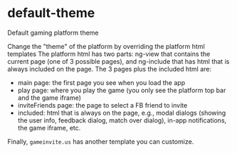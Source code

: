 # default-theme
Default gaming platform theme

Change the "theme" of the platform by overriding the platform html templates</h4>
The platform html has two parts: ng-view that contains the current page (one of 3 possible pages),
and ng-include that has html that is always included on the page.
The 3 pages plus the included html are:
* main page: the first page you see when you load the app
* play page: where you play the game (you only see the platform top bar and the game iframe)
* inviteFriends page: the page to select a FB friend to invite
* included: html that is always on the page, e.g.,
  modal dialogs (showing the user info, feedback dialog, match over dialog),
  in-app notifications, the game iframe, etc.

Finally, <code>gameinvite.us</code> has another template you can customize.
